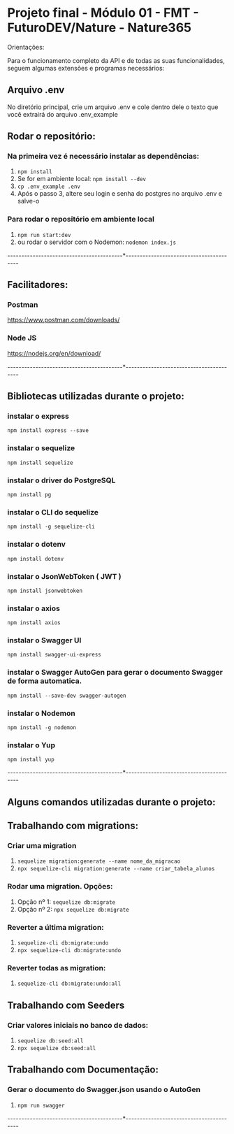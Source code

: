 # Projeto final - Módulo 01 - FMT - FuturoDEV/Nature - Nature365

Orientações:

Para o funcionamento completo da API e de todas as suas funcionalidades, seguem algumas extensões e programas necessários:

## Arquivo .env
No diretório principal, crie um arquivo .env e cole dentro dele o texto que você extrairá do arquivo .env_example


## Rodar o repositório: 

### Na primeira vez é necessário instalar as dependências:
1. `npm install`
2. Se for em ambiente local: `npm install --dev`
3. `cp .env_example .env`
4. Após o passo 3, altere seu login e senha do postgres no arquivo .env e salve-o

### Para rodar o repositório em ambiente local
1. `npm run start:dev`
2. ou rodar o servidor com o Nodemon: `nodemon index.js`


-----------------------------------------*----------------------------------------


## Facilitadores: 

### Postman
https://www.postman.com/downloads/

### Node JS
https://nodejs.org/en/download/


-----------------------------------------*----------------------------------------


## Bibliotecas utilizadas durante o projeto:

### instalar o express
`npm install express --save`
### instalar o sequelize
`npm install sequelize` 
### instalar o driver do PostgreSQL
`npm install pg` 
### instalar o CLI do sequelize
`npm install -g sequelize-cli` 
### instalar o dotenv
`npm install dotenv`
### instalar o JsonWebToken ( JWT )
`npm install jsonwebtoken`
### instalar o axios
`npm install axios`
### instalar o Swagger UI
`npm install swagger-ui-express`
### instalar o Swagger AutoGen para gerar o documento Swagger de forma automatica.
`npm install --save-dev swagger-autogen`
### instalar o Nodemon
`npm install -g nodemon`
### instalar o Yup
`npm install yup`

-----------------------------------------*----------------------------------------

## Alguns comandos utilizadas durante o projeto:

## Trabalhando com migrations:
### Criar uma migration
1. `sequelize migration:generate --name nome_da_migracao`
2. `npx sequelize-cli migration:generate --name criar_tabela_alunos`
### Rodar uma migration. Opções:
1. Opção nº 1: `sequelize db:migrate`
2. Opção nº 2: `npx sequelize db:migrate`
### Reverter a última migration:
1. `sequelize-cli db:migrate:undo`
2. `npx sequelize-cli db:migrate:undo`
### Reverter todas as migration:
1. `sequelize-cli db:migrate:undo:all`

## Trabalhando com Seeders
### Criar valores iniciais no banco de dados:
1. `sequelize db:seed:all`
2. `npx sequelize db:seed:all`

## Trabalhando com Documentação:
### Gerar o documento do Swagger.json usando o AutoGen
1. `npm run swagger`

-----------------------------------------*----------------------------------------